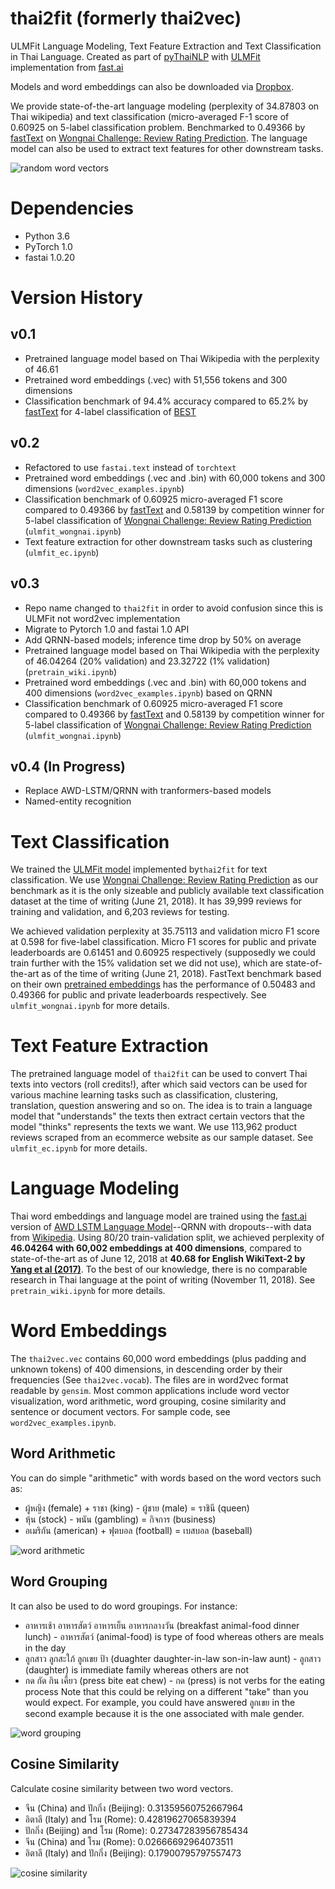 # thai2fit (formerly thai2vec)
ULMFit Language Modeling, Text Feature Extraction and Text Classification in Thai Language.
Created as part of [pyThaiNLP](https://github.com/PyThaiNLP/) with [ULMFit](https://arxiv.org/abs/1801.06146) implementation from [fast.ai](http://nlp.fast.ai/classification/2018/05/15/introducting-ulmfit.html)

Models and word embeddings can also be downloaded via [Dropbox](https://www.dropbox.com/sh/t9qfj2ethst8g20/AAAgud8rZ_Wuv6fkXq0HEj4da?dl=1).

We provide state-of-the-art language modeling (perplexity of 34.87803 on Thai wikipedia) and text classification (micro-averaged F-1 score of 0.60925 on 5-label classification problem. Benchmarked to 0.49366 by [fastText](fasttext.cc) on [Wongnai Challenge: Review Rating Prediction](https://www.kaggle.com/c/wongnai-challenge-review-rating-prediction). The language model can also be used to extract text features for other downstream tasks.

![random word vectors](https://github.com/cstorm125/thai2fit/blob/master/images/random.png?raw=true)

# Dependencies
* Python 3.6
* PyTorch 1.0
* fastai 1.0.20

# Version History

## v0.1

* Pretrained language model based on Thai Wikipedia with the perplexity of 46.61
* Pretrained word embeddings (.vec) with 51,556 tokens and 300 dimensions
* Classification benchmark of 94.4% accuracy compared to 65.2% by [fastText](https://fasttext.cc/) for 4-label classification of [BEST](https://thailang.nectec.or.th/best/)

## v0.2

* Refactored to use `fastai.text` instead of `torchtext`
* Pretrained word embeddings (.vec and .bin) with 60,000 tokens and 300 dimensions (`word2vec_examples.ipynb`)
* Classification benchmark of 0.60925 micro-averaged F1 score compared to 0.49366 by [fastText](https://fasttext.cc/) and 0.58139 by competition winner for 5-label classification of [Wongnai Challenge: Review Rating Prediction](https://www.kaggle.com/c/wongnai-challenge-review-rating-prediction) (`ulmfit_wongnai.ipynb`)
* Text feature extraction for other downstream tasks such as clustering (`ulmfit_ec.ipynb`)

## v0.3
* Repo name changed to `thai2fit` in order to avoid confusion since this is ULMFit not word2vec implementation
* Migrate to Pytorch 1.0 and fastai 1.0 API
* Add QRNN-based models; inference time drop by 50% on average
* Pretrained language model based on Thai Wikipedia with the perplexity of 46.04264 (20% validation) and 23.32722 (1% validation) (`pretrain_wiki.ipynb`)
* Pretrained word embeddings (.vec and .bin) with 60,000 tokens and 400 dimensions (`word2vec_examples.ipynb`) based on QRNN
* Classification benchmark of 0.60925 micro-averaged F1 score compared to 0.49366 by [fastText](https://fasttext.cc/) and 0.58139 by competition winner for 5-label classification of [Wongnai Challenge: Review Rating Prediction](https://www.kaggle.com/c/wongnai-challenge-review-rating-prediction) (`ulmfit_wongnai.ipynb`)

## v0.4 (In Progress)
* Replace AWD-LSTM/QRNN with tranformers-based models
* Named-entity recognition

# Text Classification

We trained the [ULMFit model](https://arxiv.org/abs/1801.06146) implemented by`thai2fit` for text classification. We use [Wongnai Challenge: Review Rating Prediction](https://www.kaggle.com/c/wongnai-challenge-review-rating-prediction) as our benchmark as it is the only sizeable and publicly available text classification dataset at the time of writing (June 21, 2018). It has 39,999 reviews for training and validation, and 6,203 reviews for testing. 

We achieved validation perplexity at 35.75113 and validation micro F1 score at 0.598 for five-label classification. Micro F1 scores for public and private leaderboards are 0.61451 and 0.60925 respectively (supposedly we could train further with the 15% validation set we did not use), which are state-of-the-art as of the time of writing (June 21, 2018). FastText benchmark based on their own [pretrained embeddings](https://github.com/facebookresearch/fastText/blob/master/pretrained-vectors.md) has the performance of 0.50483 and 0.49366 for public and private leaderboards respectively. See `ulmfit_wongnai.ipynb` for more details.

# Text Feature Extraction

The pretrained language model of `thai2fit` can be used to convert Thai texts into vectors (roll credits!), after which said vectors can be used for various machine learning tasks such as classification, clustering, translation, question answering and so on. The idea is to train a language model that "understands" the texts then extract certain vectors that the model "thinks" represents the texts we want. We use 113,962 product reviews scraped from an ecommerce website as our sample dataset. See `ulmfit_ec.ipynb` for more details.


# Language Modeling

Thai word embeddings and language model are trained using the [fast.ai](http://www.fast.ai/) version of [AWD LSTM Language Model](https://arxiv.org/abs/1708.02182)--QRNN with dropouts--with data from [Wikipedia](https://dumps.wikimedia.org/thwiki/latest/thwiki-latest-pages-articles.xml.bz2). Using 80/20 train-validation split, we achieved perplexity of **46.04264 with 60,002 embeddings at 400 dimensions**, compared to state-of-the-art as of June 12, 2018 at **40.68 for English WikiText-2 by [Yang et al (2017)](https://arxiv.org/abs/1711.03953)**. To the best of our knowledge, there is no comparable research in Thai language at the point of writing (November 11, 2018). See `pretrain_wiki.ipynb` for more details.

# Word Embeddings

The `thai2vec.vec` contains 60,000 word embeddings (plus padding and unknown tokens) of 400 dimensions, in descending order by their frequencies (See `thai2vec.vocab`). The files are in word2vec format readable by `gensim`. Most common applications include word vector visualization, word arithmetic, word grouping, cosine similarity and sentence or document vectors. For sample code, see `word2vec_examples.ipynb`.

## Word Arithmetic

You can do simple "arithmetic" with words based on the word vectors such as:
* ผู้หญิง (female) + ราชา (king) - ผู้ชาย (male) = ราชินี (queen)
* หุ้น (stock) - พนัน (gambling) = กิจการ (business)
* อเมริกัน (american) + ฟุตบอล (football) = เบสบอล (baseball)

![word arithmetic](https://github.com/cstorm125/thai2fit/blob/master/images/word_arithematic_queen.png?raw=true)

## Word Grouping

It can also be used to do word groupings. For instance:
* อาหารเช้า อาหารสัตว์ อาหารเย็น อาหารกลางวัน (breakfast animal-food dinner lunch) - อาหารสัตว์ (animal-food) is type of food whereas others are meals in the day
* ลูกสาว ลูกสะใภ้ ลูกเขย ป้า (duaghter daughter-in-law son-in-law aunt) - ลูกสาว (daughter) is immediate family whereas others are not
* กด กัด กิน เคี้ยว (press bite eat chew) - กด (press) is not verbs for the eating process
Note that this could be relying on a different "take" than you would expect. For example, you could have answered ลูกเขย in the second example because it  is the one associated with male gender.

![word grouping](https://github.com/cstorm125/thai2fit/blob/master/images/doesnt_match1.png?raw=true)

## Cosine Similarity

Calculate cosine similarity between two word vectors.

* จีน (China) and ปักกิ่ง (Beijing): 0.31359560752667964
* อิตาลี (Italy) and โรม (Rome): 0.42819627065839394
* ปักกิ่ง (Beijing) and โรม (Rome): 0.27347283956785434
* จีน (China) and โรม (Rome): 0.02666692964073511
* อิตาลี (Italy) and ปักกิ่ง (Beijing): 0.17900795797557473

![cosine similarity](https://github.com/cstorm125/thai2fit/blob/master/images/cosin_sim_arrows.png?raw=true)



